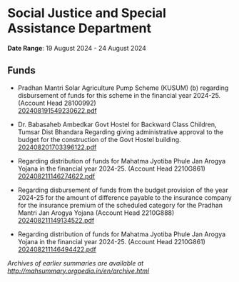 # Social Justice and Special Assistance Department

**Date Range**: 19 August 2024 - 24 August 2024


## Funds
- Pradhan Mantri Solar Agriculture Pump Scheme (KUSUM) (b) regarding disbursement of funds for this scheme in the financial year 2024-25. (Account Head 28100992)\
  [202408191549230622.pdf](https://gr.maharashtra.gov.in/Site/Upload/Government%20Resolutions/English/202408191549230622.pdf)

- Dr. Babasaheb Ambedkar Govt Hostel for Backward Class Children, Tumsar Dist Bhandara Regarding giving administrative approval to the budget for the construction of the Govt Hostel building.\
  [202408201703396122.pdf](https://gr.maharashtra.gov.in/Site/Upload/Government%20Resolutions/English/202408201703396122.pdf)

- Regarding distribution of funds for Mahatma Jyotiba Phule Jan Arogya Yojana in the financial year 2024-25. (Account Head 2210G861)\
  [202408211146274622.pdf](https://gr.maharashtra.gov.in/Site/Upload/Government%20Resolutions/English/202408211146274622.pdf)

- Regarding disbursement of funds from the budget provision of the year 2024-25 for the amount of difference payable to the insurance company for the insurance premium of the scheduled category for the Pradhan Mantri Jan Arogya Yojana    (Account Head 2210G888)\
  [202408211149134522.pdf](https://gr.maharashtra.gov.in/Site/Upload/Government%20Resolutions/English/202408211149134522.pdf)

- Regarding distribution of funds for Mahatma Jyotiba Phule Jan Arogya Yojana in the financial year 2024-25. (Account Head 2210G861)\
  [202408211146494422.pdf](https://gr.maharashtra.gov.in/Site/Upload/Government%20Resolutions/English/202408211146494422.pdf)


*Archives of earlier summaries are available at http://mahsummary.orgpedia.in/en/archive.html*
